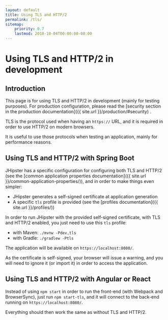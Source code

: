 ```yaml
---
layout: default
title: Using TLS and HTTP/2
permalink: /tls/
sitemap:
    priority: 0.7
    lastmod: 2018-10-04T00:00:00-00:00
---
```


# <i class="fa fa-lock"></i> Using TLS and HTTP/2 in development

## Introduction

This page is for using TLS and HTTP/2 in development (mainly for testing purposes). For production configuration, please read the [security section in the production documentation]({{ site.url }}/production/#security) .

TLS is the protocol used when having an `https://` URL, and it is required in order to use HTTP/2 on modern browsers.

It is useful to use those protocols when testing an application, mainly for performance reasons.

## Using TLS and HTTP/2 with Spring Boot

JHipster has a specific configuration for configuring both TLS and HTTP/2 (see the [common application properties documentation]({{ site.url }}/common-application-properties/)), and in order to make things even simpler:

- JHipster generates a self-signed certificate at application generation
- A specific `tls` profile is provided (see the [profiles documentation]({{ site.url }}/profiles/))

In order to run JHipster with the provided self-signed certificate, with TLS and HTTP/2 enabled, you just need to use this `tls` profile:

*   with Maven: `./mvnw -Pdev,tls`
*   with Gradle: `./gradlew -Ptls`

The application will be available on `https://localhost:8080/`.

As the certificate is self-signed, your browser will issue a warning, and you will need to ignore it (or import it) in order to access the application.

## Using TLS and HTTP/2 with Angular or React

Instead of using `npm start` in order to run the front-end (with Webpack and BrowserSync), just run `npm start-tls`, and it will connect to the back-end running on `https://localhost:8080/`.

Everything should then work the same as without TLS and HTTP/2.
